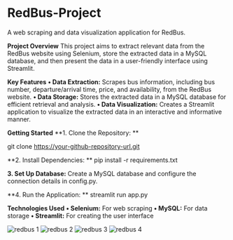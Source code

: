 # RedBus-Project
A web scraping and data visualization application for RedBus.

**Project Overview**
This project aims to extract relevant data from the RedBus website using Selenium, store the extracted data in a MySQL database, and then present the data in a user-friendly interface using Streamlit.

**Key Features**
**•	Data Extraction:** Scrapes bus information, including bus number, departure/arrival time, price, and availability, from the RedBus website.
**•	Data Storage:** Stores the extracted data in a MySQL database for efficient retrieval and analysis.
**•	Data Visualization:** Creates a Streamlit application to visualize the extracted data in an interactive and informative manner.

**Getting Started**
**1.	Clone the Repository: **

git clone https://your-github-repository-url.git

**2.	Install Dependencies: **
pip install -r requirements.txt


**3.	Set Up Database:** 
Create a MySQL database and configure the connection details in config.py.

**4.	Run the Application: **
streamlit run app.py

**Technologies Used**
**•	Selenium:** For web scraping
**•	MySQL:** For data storage
**•	Streamlit:** For creating the user interface

![redbus 1](https://github.com/user-attachments/assets/956643e0-69a3-4b7d-becf-4e49c9f47b1c)
![redbus 2](https://github.com/user-attachments/assets/f6b6a15b-eecb-4169-80fc-ca645690dd38)
![redbus 3](https://github.com/user-attachments/assets/b03c9125-def0-402c-8b94-1ca442516b7c)
![redbus 4](https://github.com/user-attachments/assets/124a21f4-bf51-4dd3-bdb1-386e665bcbfc)



